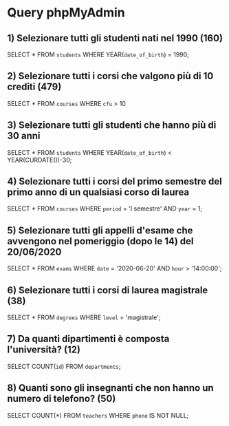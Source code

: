 # Query phpMyAdmin

## 1) Selezionare tutti gli studenti nati nel 1990 (160)
SELECT * 
FROM `students` 
WHERE YEAR(`date_of_birth`) = 1990;


## 2) Selezionare tutti i corsi che valgono più di 10 crediti (479)
SELECT *
FROM `courses`
WHERE `cfu` > 10

## 3) Selezionare tutti gli studenti che hanno più di 30 anni
SELECT *
FROM `students`
WHERE YEAR(`date_of_birth`) < YEAR(CURDATE())-30;

## 4) Selezionare tutti i corsi del primo semestre del primo anno di un qualsiasi corso di laurea
SELECT *
FROM `courses`
WHERE `period` = 'I semestre'
AND `year` = 1;

## 5) Selezionare tutti gli appelli d'esame che avvengono nel pomeriggio (dopo le 14) del 20/06/2020
SELECT *
FROM `exams`
WHERE `date` = '2020-06-20'
AND `hour` > '14:00:00';

## 6) Selezionare tutti i corsi di laurea magistrale (38)
SELECT * FROM `degrees`
WHERE `level` = 'magistrale';

## 7) Da quanti dipartimenti è composta l'università? (12)
SELECT COUNT(`id`)
FROM `departments`;

## 8) Quanti sono gli insegnanti che non hanno un numero di telefono? (50)
SELECT COUNT(*) 
FROM `teachers`
WHERE `phone` IS NOT NULL;

